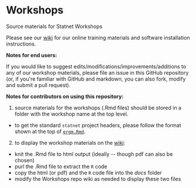 # Workshops
Source materials for Statnet Workshops

Please see our [wiki](https://github.com/statnet/Workshops/wiki) for our online training materials and software installation instructions.

**Notes for end users:**

If you would like to suggest edits/modifications/improvements/additions to any of our workshop materials, please file an issue in this GitHub repository (or, if you're familiar with GitHub and markdown, you can also fork, modify and submit a pull request).

**Notes for contributors on using this repository:**

1. source materials for the workshops (.Rmd files) should be stored in a folder with the workshop name at the top level.

* to get the standard `statnet` project headers, please follow the format shown at the top of [`ergm.Rmd`](https://github.com/statnet/Workshops/blob/a4ddaca30a9f4c8f16d004d8112e7acd264e6291/ergm/ergm_tutorial.Rmd#L13-L31).

2. to display the workshop materials on the [wiki](https://github.com/statnet/Workshops/wiki):

* knit the .Rmd file to html output (ideally -- though pdf can also be chosen)
* purl the .Rmd file to extract the `R` code
* copy the html (or pdf) and the `R` code file into the _docs_ folder
* modify the Workshops repo wiki as needed to display these two files
